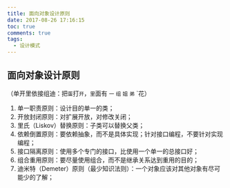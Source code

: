 ```yaml
---
title: 面向对象设计原则
date: 2017-08-26 17:16:15
toc: true
comments: true
tags:
  - 设计模式
---
```


## 面向对象设计原则

（单开里依接组迪：把`蛋`打`开`，`里`面有 `一` `组` `姐` `弟` `花）

1. 单一职责原则：设计目的单一的类；
2. 开放封闭原则：对扩展开放，对修改关闭；
3. 里氏（Liskov）替换原则：子类可以替换父类；
4. 依赖倒置原则：要依赖抽象，而不是具体实现；针对接口编程，不要针对实现编程；
5. 接口隔离原则：使用多个专门的接口，比使用一个单一的总接口好；
6. 组合重用原则：要尽量使用组合，而不是继承关系达到重用的目的；
7. 迪米特（Demeter）原则（最少知识法则）：一个对象应该对其他对象有尽可能少的了解；
